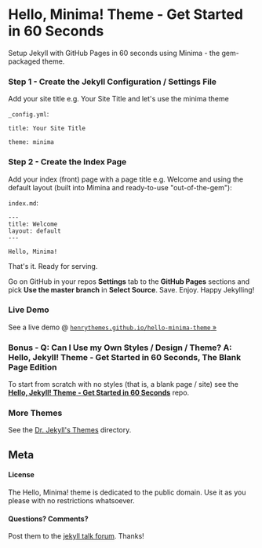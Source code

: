
# Hello, Minima! Theme - Get Started in 60 Seconds

Setup Jekyll with GitHub Pages in 60 seconds using Minima - the gem-packaged theme.

### Step 1 - Create the Jekyll Configuration / Settings File

Add your site title e.g. Your Site Title and let's use the minima theme

`_config.yml`:

```
title: Your Site Title

theme: minima
```

### Step 2 - Create the Index Page

Add your index (front) page with a page title e.g. Welcome and using the default layout (built into Mimina and ready-to-use "out-of-the-gem"):


`index.md`:

```
---
title: Welcome
layout: default
---

Hello, Minima!
```

That's it. Ready for serving.

Go on GitHub in your repos **Settings** tab to the **GitHub Pages** sections and pick **Use the master branch** in **Select Source**.
Save. Enjoy. Happy Jekylling!


### Live Demo

See a live demo @ [`henrythemes.github.io/hello-minima-theme` »](https://henrythemes.github.io/hello-minima-theme)



### Bonus - Q: Can I Use my Own Styles / Design / Theme? A: Hello, Jekyll! Theme - Get Started in 60 Seconds, The Blank Page Edition

To start from scratch with no styles (that is, a blank page / site) see
the [**Hello, Jekyll! Theme - Get Started in 60 Seconds**](https://github.com/henrythemes/hello-jekyll-theme) repo.


### More Themes

See the [Dr. Jekyll's Themes](https://drjekyllthemes.github.io) directory.


## Meta

#### License

The Hello, Minima! theme is dedicated to the public domain.
Use it as you please with no restrictions whatsoever.

#### Questions? Comments?

Post them to the [jekyll talk forum](http://talk.jekyllrb.com). Thanks!

